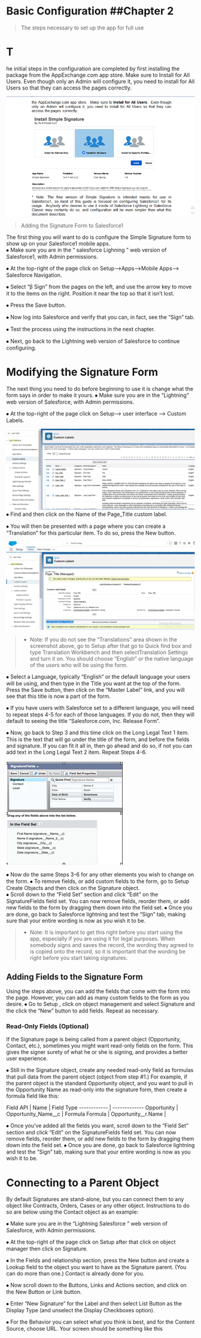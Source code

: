 # Basic Configuration                                                                                       ##Chapter 2
>The steps necessary to set up the app for full use

# T
he initial steps in the configuration are completed by first installing the package from the AppExchange.com app store. Make sure to Install for All Users. Even though only an Admin will configure it, you need to install for All Users so
that they can access the pages correctly.

![alt text](images/src1.png "Signature Process")


> Adding the Signature Form to Salesforce1

The first thing you will want to do is configure the Simple Signature form to show up on your Salesforce1 mobile apps.  
⦁	Make sure you are in the “ salesforce Lighning ” web version of Salesforce1, with Admin permissions.

⦁	At the top-right of the page click on Setup-->Apps-->Mobile Apps-->  Salesforce Navigation.  

⦁	Select “β Sign” from the pages on the left, and use the arrow key to move it to the items on the right.  Position it near the top so that it isn’t lost.

⦁	Press the Save button.

⦁	Now log into Salesforce and verify that you can, in fact, see the “Sign” tab.  

⦁	Test the process using the instructions in the next chapter.

⦁	Next, go back to the Lightning web version of Salesforce to continue configuring.

# Modifying the Signature Form

The next thing you need to do before beginning to use it is change what the form says in order to make it yours.
⦁	Make sure you are in the “Lightning” web version of Salesforce, with Admin permissions.

⦁	At the top-right of the page click on Setup-->  user interface  -->  Custom Labels.

![alt text](images/src2.png "Signature Process")
⦁	Find and then click on the Name of the Page_Title custom label.

⦁	You will then be presented with a page where you can create a “Translation” for this particular item.  To do so, press the New button.


![alt text](images/src3.png "Signature Process")
> * Note: If you do not see the “Translations” area shown in the screenshot above, go to Setup after that go to  Quick find box and type Translation Workbench  and then selectTranslation Settings and turn it on.  You should choose “English” or the native language of the users who will be using the form. 

⦁	Select a Language, typically “English” or the default language your users will be using, and then type in the Title you want at the top of the form.  Press the Save button, then click on the “Master Label” link, and you will see that this title is now a part of the form. 

⦁	If you have users with Salesforce set to a different language, you will need to repeat steps 4-5 for each of those languages.  If you do not, then they will default to seeing the title “Salesforce.com, Inc. Release Form”.

⦁	Now, go back to Step 3 and this time click on the Long Legal Text 1 item.  This is the text that will go under the title of the form, and before the fields and signature.  If you can fit it all in, then go ahead and do so, if not you can add text in the Long Legal Text 2 item.  Repeat Steps 4-6.

![alt text](images/src4.png "Signature Process")

⦁	Now do the same Steps 3-6 for any other elements you wish to change on the form.
⦁	To remove fields, or add custom fields to the form, go to Setup  Create  Objects and then click on the Signature object.  
⦁	Scroll down to the “Field Set” section and click “Edit” on the SignatureFields field set.  You can now remove fields, reorder them, or add new fields to the form by dragging them down into the field set.
⦁	Once you are done, go back to Salesforce lightning  and test the “Sign” tab, making sure that your entire wording is now as you wish it to be.
> * Note: It is important to get this right before you start using the app, especially if you are using it for legal purposes.  When somebody signs and saves the record, the wording they agreed to is copied onto the record, so it is important that the wording be right before you start taking signatures.

## Adding Fields to the Signature Form
Using the steps above, you can add the fields that come with the form into the page.  However, you can add as many custom fields to the form as you desire.
⦁	Go to Setup  , click on object management and select Signature and the click the “New” button to add fields.  Repeat as necessary.

### Read-Only Fields (Optional)
If the Signature page is being called from a parent object (Opportunity, Contact, etc.), sometimes you might want read-only fields on the form. This gives the signer surety of what he or she is signing, and provides a better user experience.

⦁	Still in the Signature object, create any needed read-only field as formulas that pull data from the parent object (object from step #1.)  For example, if the parent object is the standard Opportunity object, and you want to pull in the Opportunity Name as read-only into the signature form, then create a formula field like this:


Field	API | Name | Field Type
------------ | -------------
Opportunity | Opportunity_Name__c	| 	Formula
Formula | Opportunity__r.Name | 


⦁	Once you’ve added all the fields you want, scroll down to the “Field Set” section and click “Edit” on the SignatureFields field set.  You can now remove fields, reorder them, or add new fields to the form by dragging them down into the field set.
⦁	Once you are done, go back to Salesforce lightning  and test the “Sign” tab, making sure that your entire wording is now as you wish it to be.


# Connecting to a Parent Object
 By default Signatures are stand-alone, but you can connect them to any object like Contracts, Orders, Cases or any other object.  Instructions to do so are below using the Contact object as an example:
 
⦁	Make sure you are in the “Lightning Salesforce ” web version of Salesforce, with Admin permissions.

⦁	At the top-right of the page click on Setup  after that click on object manager then click on Signature.

⦁	In the Fields and relationship section, press the New button and create a Lookup field to the object you want to have as the Signature parent.  (You can do more than one.)  Contact is already done for you.

⦁	Now scroll down to the Buttons, Links and Actions section, and click on the New Button or Link button.

⦁	Enter “New Signature” for the Label and then select List Button as the Display Type (and unselect the Display Checkboxes option). 

⦁	For the Behavior you can select what you think is best, and for the Content Source, choose URL.  Your screen should be something like this


